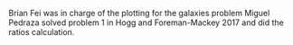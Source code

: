 Brian Fei was in charge of the plotting for the galaxies problem
Miguel Pedraza solved problem 1 in Hogg and Foreman-Mackey 2017 and did the ratios calculation.
